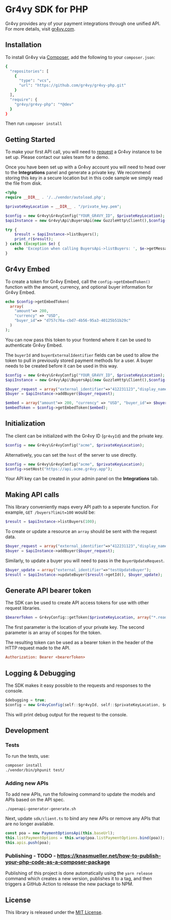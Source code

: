 # Gr4vy SDK for PHP

Gr4vy provides any of your payment integrations through one unified API. For more details, visit [gr4vy.com](https://gr4vy.com).

## Installation

To install Gr4vy via [Composer](https://getcomposer.org/), add the following to your `composer.json`:

```sh
{
  "repositories": [
    {
      "type": "vcs",
      "url": "https://github.com/gr4vy/gr4vy-php.git"
    }
  ],
  "require": {
    "gr4vy/gr4vy-php": "*@dev"
  }
}
```

Then run `composer install`

## Getting Started

To make your first API call, you will need to [request](https://gr4vy.com) a Gr4vy instance to be set up. Please contact our sales team for a demo.

Once you have been set up with a Gr4vy account you will need to head over to the **Integrations** panel and generate a private key. We recommend storing this key in a secure location but in this code sample we simply read the file from disk.

```php
<?php
require __DIR__ . '/../vendor/autoload.php';

$privateKeyLocation = __DIR__ . "/private_key.pem";

$config = new Gr4vy\Gr4vyConfig("YOUR_GR4VY_ID", $privateKeyLocation);
$apiInstance = new Gr4vy\Api\BuyersApi(new GuzzleHttp\Client(),$config->getConfig());

try {
    $result = $apiInstance->listBuyers();
    print_r($result);
} catch (Exception $e) {
    echo 'Exception when calling BuyersApi->listBuyers: ', $e->getMessage(), PHP_EOL;
}
```

## Gr4vy Embed 

To create a token for Gr4vy Embed, call the `config->getEmbedToken()` function
with the amount, currency, and optional buyer information for Gr4vy Embed.

```php
echo $config->getEmbedToken(
  array(
    "amount"=> 200, 
    "currency" => "USD", 
    "buyer_id"=> "d757c76a-cbd7-4b56-95a3-40125b51b29c"
  )
);
```

You can now pass this token to your frontend where it can be used to
authenticate Gr4vy Embed.

The `buyerId` and `buyerExternalIdentifier` fields can be used to allow the
token to pull in previously stored payment methods for a user. A buyer needs to
be created before it can be used in this way.

```php
$config = new Gr4vy\Gr4vyConfig("YOUR_GR4VY_ID", $privateKeyLocation);
$apiInstance = new Gr4vy\Api\BuyersApi(new GuzzleHttp\Client(),$config->getConfig());

$buyer_request = array("external_identifier"=>"412231123","display_name"=>"Tester T.");
$buyer = $apiInstance->addBuyer($buyer_request);

$embed = array("amount"=> 200, "currency" => "USD", "buyer_id"=> $buyer->getId());
$embedToken = $config->getEmbedToken($embed);
```

## Initialization

The client can be initialized with the Gr4vy ID (`gr4vyId`) and the private key.

```php
$config = new Gr4vy\Gr4vyConfig("acme", $privateKeyLocation);
```

Alternatively, you can set the `host` of the server to use directly.

```php
$config = new Gr4vy\Gr4vyConfig("acme", $privateKeyLocation);
$config->setHost("https://api.acme.gr4vy.app");
```

Your API key can be created in your admin panel on the **Integrations** tab.


## Making API calls

This library conveniently maps every API path to a seperate function. For example, `GET /buyers?limit=100` would be:

```php
$result = $apiInstance->listBuyers(100);
```

To create or update a resource an `array` should be sent with the request data.

```php
$buyer_request = array("external_identifier"=>"412231123","display_name"=>"Tester T.");
$buyer = $apiInstance->addBuyer($buyer_request);
```

Similarly, to update a buyer you will need to pass in the `BuyerUpdateRequest`.

```php 
$buyer_update = array("external_identifier"=>"testUpdateBuyer");
$result = $apiInstance->updateBuyer($result->getId(), $buyer_update);
```

## Generate API bearer token

The SDK can be used to create API access tokens for use with other request
libraries.

```php
$bearerToken = Gr4vyConfig::getToken($privateKeyLocation, array("*.read"));
```

The first parameter is the location of your private key. The second
parameter is an array of scopes for the token.

The resulting token can be used as a bearer token in the header of the HTTP
request made to the API.

```ini
Authorization: Bearer <bearerToken>
```

## Logging & Debugging

The SDK makes it easy possible to the requests and responses to the console.

```js
$debugging = true;
$config = new Gr4vyConfig(self::$gr4vyId, self::$privateKeyLocation, $debugging);
```

This will print debug output for the request to the console.

## Development

### Tests

To run the tests, use:

```bash
composer install
./vendor/bin/phpunit test/ 
```

### Adding new APIs

To add new APIs, run the following command to update the models and APIs based
on the API spec.

```
./openapi-generator-generate.sh
```

Next, update `sdk/client.ts` to bind any new APIs or remove any APIs that are no
longer available.

```js
const poa = new PaymentOptionsApi(this.baseUrl);
this.listPaymentOptions = this.wrap(poa.listPaymentOptions.bind(poa));
this.apis.push(poa);
```

### Publishing - TODO - https://knasmueller.net/how-to-publish-your-php-code-as-a-composer-package

Publishing of this project is done automatically using the `yarn release`
command which creates a new version, publishes it to a tag, and then triggers a
GitHub Action to release the new package to NPM.

## License

This library is released under the [MIT License](LICENSE).

[npm]: https://www.npmjs.com/package/@gr4vy/node
